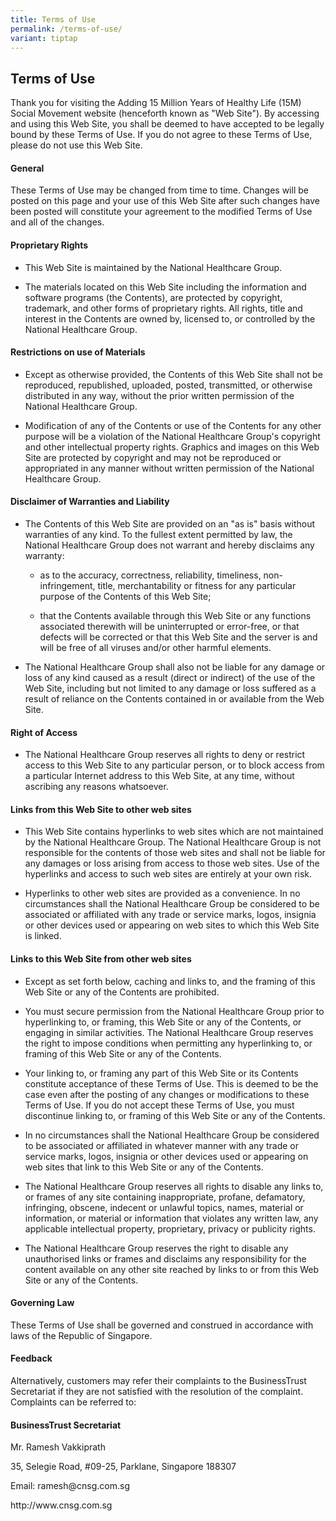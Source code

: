 ```yaml
---
title: Terms of Use
permalink: /terms-of-use/
variant: tiptap
---
```

<h2>Terms of Use</h2>
<p>Thank you for visiting the Adding 15 Million Years of Healthy Life (15M)
Social Movement website (henceforth known as "Web Site"). By accessing
and using this Web Site, you shall be deemed to have accepted to be legally
bound by these Terms of Use. If you do not agree to these Terms of Use,
please do not use this Web Site.</p>
<h4><strong>General</strong></h4>
<p>These Terms of Use may be changed from time to time. Changes will be posted
on this page and your use of this Web Site after such changes have been
posted will constitute your agreement to the modified Terms of Use and
all of the changes.</p>
<h4><strong>Proprietary Rights</strong></h4>
<ul data-tight="true" class="tight">
<li>
<p>This Web Site is maintained by the National Healthcare Group.</p>
</li>
<li>
<p>The materials located on this Web Site including the information and software
programs (the Contents), are protected by copyright, trademark, and other
forms of proprietary rights. All rights, title and interest in the Contents
are owned by, licensed to, or controlled by the National Healthcare Group.</p>
</li>
</ul>
<h4><strong>Restrictions on use of Materials</strong></h4>
<ul data-tight="true" class="tight">
<li>
<p>Except as otherwise provided, the Contents of this Web Site shall not
be reproduced, republished, uploaded, posted, transmitted, or otherwise
distributed in any way, without the prior written permission of the National
Healthcare Group.</p>
</li>
<li>
<p>Modification of any of the Contents or use of the Contents for any other
purpose will be a violation of the National Healthcare Group's copyright
and other intellectual property rights. Graphics and images on this Web
Site are protected by copyright and may not be reproduced or appropriated
in any manner without written permission of the National Healthcare Group.</p>
</li>
</ul>
<h4><strong>Disclaimer of Warranties and Liability</strong></h4>
<ul data-tight="true" class="tight">
<li>
<p>The Contents of this Web Site are provided on an "as is" basis without
warranties of any kind. To the fullest extent permitted by law, the National
Healthcare Group does not warrant and hereby disclaims any warranty:</p>
<ul data-tight="true" class="tight">
<li>
<p>as to the accuracy, correctness, reliability, timeliness, non-infringement,
title, merchantability or fitness for any particular purpose of the Contents
of this Web Site;</p>
</li>
<li>
<p>that the Contents available through this Web Site or any functions associated
therewith will be uninterrupted or error-free, or that defects will be
corrected or that this Web Site and the server is and will be free of all
viruses and/or other harmful elements.</p>
</li>
</ul>
</li>
<li>
<p>The National Healthcare Group shall also not be liable for any damage
or loss of any kind caused as a result (direct or indirect) of the use
of the Web Site, including but not limited to any damage or loss suffered
as a result of reliance on the Contents contained in or available from
the Web Site.</p>
</li>
</ul>
<h4><strong>Right of Access</strong></h4>
<ul data-tight="true" class="tight">
<li>
<p>The National Healthcare Group reserves all rights to deny or restrict
access to this Web Site to any particular person, or to block access from
a particular Internet address to this Web Site, at any time, without ascribing
any reasons whatsoever.</p>
</li>
</ul>
<h4><strong>Links from this Web Site to other web sites</strong></h4>
<ul data-tight="true" class="tight">
<li>
<p>This Web Site contains hyperlinks to web sites which are not maintained
by the National Healthcare Group. The National Healthcare Group is not
responsible for the contents of those web sites and shall not be liable
for any damages or loss arising from access to those web sites. Use of
the hyperlinks and access to such web sites are entirely at your own risk.</p>
</li>
<li>
<p>Hyperlinks to other web sites are provided as a convenience. In no circumstances
shall the National Healthcare Group be considered to be associated or affiliated
with any trade or service marks, logos, insignia or other devices used
or appearing on web sites to which this Web Site is linked.</p>
</li>
</ul>
<h4><strong>Links to this Web Site from other web sites</strong></h4>
<ul data-tight="true" class="tight">
<li>
<p>Except as set forth below, caching and links to, and the framing of this
Web Site or any of the Contents are prohibited.</p>
</li>
<li>
<p>You must secure permission from the National Healthcare Group prior to
hyperlinking to, or framing, this Web Site or any of the Contents, or engaging
in similar activities. The National Healthcare Group reserves the right
to impose conditions when permitting any hyperlinking to, or framing of
this Web Site or any of the Contents.</p>
</li>
<li>
<p>Your linking to, or framing any part of this Web Site or its Contents
constitute acceptance of these Terms of Use. This is deemed to be the case
even after the posting of any changes or modifications to these Terms of
Use. If you do not accept these Terms of Use, you must discontinue linking
to, or framing of this Web Site or any of the Contents.</p>
</li>
<li>
<p>In no circumstances shall the National Healthcare Group be considered
to be associated or affiliated in whatever manner with any trade or service
marks, logos, insignia or other devices used or appearing on web sites
that link to this Web Site or any of the Contents.</p>
</li>
<li>
<p>The National Healthcare Group reserves all rights to disable any links
to, or frames of any site containing inappropriate, profane, defamatory,
infringing, obscene, indecent or unlawful topics, names, material or information,
or material or information that violates any written law, any applicable
intellectual property, proprietary, privacy or publicity rights.</p>
</li>
<li>
<p>The National Healthcare Group reserves the right to disable any unauthorised
links or frames and disclaims any responsibility for the content available
on any other site reached by links to or from this Web Site or any of the
Contents.</p>
</li>
</ul>
<h4><strong>Governing Law</strong></h4>
<p>T​​hese Terms of Use shall be governed and construed in accordance with
laws of the Republic of Singapore.</p>
<h4><strong>Feedback</strong></h4>
<p>​Alternatively, customers may refer their complaints to the BusinessTrust
Secretariat if they are not satisfied with the resolution of the complaint.
Complaints can be referred to:</p>
<h4>​<strong>Business​Trust Secretariat</strong>&nbsp; &nbsp;&nbsp;</h4>
<p>Mr. Ramesh Vakkiprath&nbsp;</p>
<p>35, Selegie Road, #09-25, Parklane,&nbsp;Singapore 188307&nbsp;</p>
<p>Email: <a rel="noopener noreferrer nofollow" target="_blank">ramesh@cnsg.com.sg</a>
</p>
<p><a rel="noopener noreferrer nofollow" target="_blank">http://www.cnsg.com.sg​</a>
</p>
<p>&nbsp;</p>